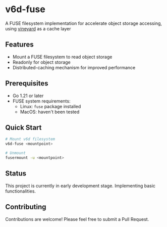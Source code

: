 # v6d-fuse

A FUSE filesystem implementation for accelerate object storage accessing, using [vineyard](https://v6d.io/docs.html) as a cache layer

## Features

- Mount a FUSE filesystem to read object storage
- Readonly for object storage
- Distributed-caching mechanism for improved performance

## Prerequisites

- Go 1.21 or later
- FUSE system requirements:
  - Linux: `fuse` package installed
  - MacOS: haven't been tested

## Quick Start

```bash
# Mount v6d filesystem
v6d-fuse <mountpoint>

# Unmount
fusermount -u <mountpoint>
```

## Status

This project is currently in early development stage. Implementing basic functionalities.

## Contributing

Contributions are welcome! Please feel free to submit a Pull Request. 